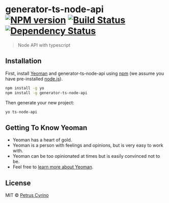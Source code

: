 # generator-ts-node-api [![NPM version][npm-image]][npm-url] [![Build Status][travis-image]][travis-url] [![Dependency Status][daviddm-image]][daviddm-url]
> Node API with typescript

## Installation

First, install [Yeoman](http://yeoman.io) and generator-ts-node-api using [npm](https://www.npmjs.com/) (we assume you have pre-installed [node.js](https://nodejs.org/)).

```bash
npm install -g yo
npm install -g generator-ts-node-api
```

Then generate your new project:

```bash
yo ts-node-api
```

## Getting To Know Yeoman

 * Yeoman has a heart of gold.
 * Yeoman is a person with feelings and opinions, but is very easy to work with.
 * Yeoman can be too opinionated at times but is easily convinced not to be.
 * Feel free to [learn more about Yeoman](http://yeoman.io/).

## License

MIT © [Petrus Cyrino](https://github.com/petrusxz)


[npm-image]: https://badge.fury.io/js/generator-ts-node-api.svg
[npm-url]: https://npmjs.org/package/generator-ts-node-api
[travis-image]: https://travis-ci.org/petrusxz/generator-ts-node-api.svg?branch=master
[travis-url]: https://travis-ci.org/petrusxz/generator-ts-node-api
[daviddm-image]: https://david-dm.org/petrusxz/generator-ts-node-api.svg?theme=shields.io
[daviddm-url]: https://david-dm.org/petrusxz/generator-ts-node-api
